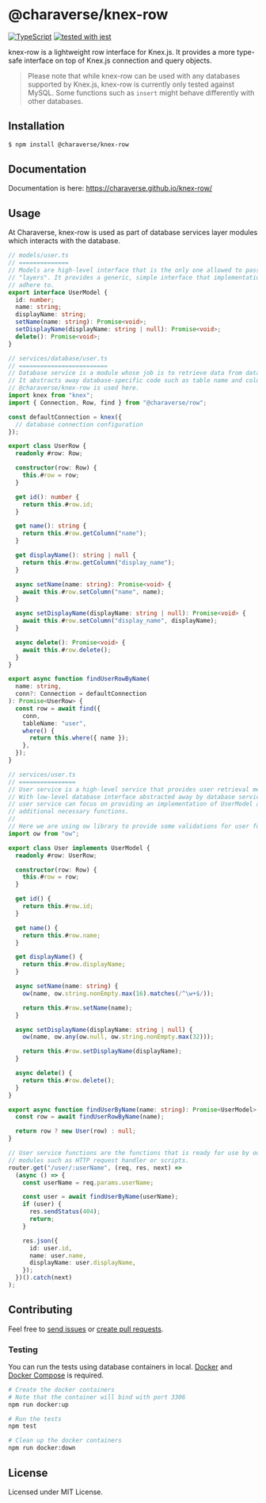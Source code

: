 # @charaverse/knex-row

[![TypeScript](https://img.shields.io/badge/%3C%2F%3E-TypeScript-%230074c1.svg)](http://www.typescriptlang.org/)
[![tested with jest](https://img.shields.io/badge/tested_with-jest-99424f.svg)](https://github.com/facebook/jest)

knex-row is a lightweight row interface for Knex.js. It provides a more
type-safe interface on top of Knex.js connection and query objects.

> Please note that while knex-row can be used with any databases supported by
> Knex.js, knex-row is currently only tested against MySQL. Some functions such
> as `insert` might behave differently with other databases.

## Installation

```bash
$ npm install @charaverse/knex-row
```

## Documentation

Documentation is here: https://charaverse.github.io/knex-row/

## Usage

At Charaverse, knex-row is used as part of database services layer modules which
interacts with the database.

```ts
// models/user.ts
// ==============
// Models are high-level interface that is the only one allowed to pass across
// "layers". It provides a generic, simple interface that implementations must
// adhere to.
export interface UserModel {
  id: number;
  name: string;
  displayName: string;
  setName(name: string): Promise<void>;
  setDisplayName(displayName: string | null): Promise<void>;
  delete(): Promise<void>;
}

// services/database/user.ts
// =========================
// Database service is a module whose job is to retrieve data from database.
// It abstracts away database-specific code such as table name and column names.
// @charaverse/knex-row is used here.
import knex from "knex";
import { Connection, Row, find } from "@charaverse/row";

const defaultConnection = knex({
  // database connection configuration
});

export class UserRow {
  readonly #row: Row;

  constructor(row: Row) {
    this.#row = row;
  }

  get id(): number {
    return this.#row.id;
  }

  get name(): string {
    return this.#row.getColumn("name");
  }

  get displayName(): string | null {
    return this.#row.getColumn("display_name");
  }

  async setName(name: string): Promise<void> {
    await this.#row.setColumn("name", name);
  }

  async setDisplayName(displayName: string | null): Promise<void> {
    await this.#row.setColumn("display_name", displayName);
  }

  async delete(): Promise<void> {
    await this.#row.delete();
  }
}

export async function findUserRowByName(
  name: string,
  conn?: Connection = defaultConnection
): Promise<UserRow> {
  const row = await find({
    conn,
    tableName: "user",
    where() {
      return this.where({ name });
    },
  });
}

// services/user.ts
// ================
// User service is a high-level service that provides user retrieval methods.
// With low-level database interface abstracted away by database services,
// user service can focus on providing an implementation of UserModel alongside
// additional necessary functions.
//
// Here we are using ow library to provide some validations for user functions.
import ow from "ow";

export class User implements UserModel {
  readonly #row: UserRow;

  constructor(row: Row) {
    this.#row = row;
  }

  get id() {
    return this.#row.id;
  }

  get name() {
    return this.#row.name;
  }

  get displayName() {
    return this.#row.displayName;
  }

  async setName(name: string) {
    ow(name, ow.string.nonEmpty.max(16).matches(/^\w+$/));

    return this.#row.setName(name);
  }

  async setDisplayName(displayName: string | null) {
    ow(name, ow.any(ow.null, ow.string.nonEmpty.max(32)));

    return this.#row.setDisplayName(displayName);
  }

  async delete() {
    return this.#row.delete();
  }
}

export async function findUserByName(name: string): Promise<UserModel> {
  const row = await findUserRowByName(name);

  return row ? new User(row) : null;
}

// User service functions are the functions that is ready for use by outer
// modules such as HTTP request handler or scripts.
router.get("/user/:userName", (req, res, next) =>
  (async () => {
    const userName = req.params.userName;

    const user = await findUserByName(userName);
    if (user) {
      res.sendStatus(404);
      return;
    }

    res.json({
      id: user.id,
      name: user.name,
      displayName: user.displayName,
    });
  })().catch(next)
);
```

## Contributing

Feel free to [send issues][issues] or [create pull requests][pulls].

### Testing

You can run the tests using database containers in local. [Docker][docker] and
[Docker Compose][docker-compose] is required.

```sh
# Create the docker containers
# Note that the container will bind with port 3306
npm run docker:up

# Run the tests
npm test

# Clean up the docker containers
npm run docker:down
```

## License

Licensed under MIT License.

[issues]: https://github.com/charaverse/knex-row/issues
[pulls]: https://github.com/charaverse/knex-row/pulls
[docker]: https://docs.docker.com/get-started/
[docker-compose]: https://docs.docker.com/compose/

